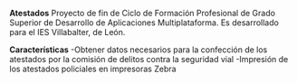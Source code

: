 **Atestados**
Proyecto de fin de Ciclo de Formación Profesional de Grado Superior de Desarrollo de Aplicaciones Multiplataforma. Es desarrollado para el IES Villabalter, de León.

**__Características__**
-Obtener datos necesarios para la confección de los atestados por la comisión de delitos contra la seguridad vial
-Impresión de los atestados policiales en impresoras Zebra
